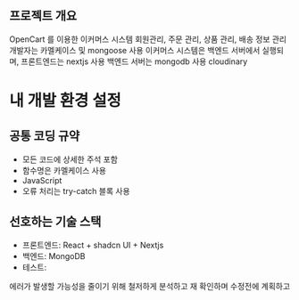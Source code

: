 ## 프로젝트 개요

OpenCart 를 이용한 이커머스 시스템
회원관리, 주문 관리, 상품 관리, 배송 정보 관리
개발자는 카멜케이스 및 mongoose 사용
이커머스 시스템은 백엔드 서버에서 실행되며, 프론트엔드는 nextjs 사용
백엔드 서버는 mongodb 사용
cloudinary

# 내 개발 환경 설정

## 공통 코딩 규약

- 모든 코드에 상세한 주석 포함
- 함수명은 카멜케이스 사용
- JavaScript
- 오류 처리는 try-catch 블록 사용

## 선호하는 기술 스택

- 프론트엔드: React + shadcn UI + Nextjs
- 백엔드: MongoDB
- 테스트:

에러가 발생할 가능성을 줄이기 위해 철저하게 분석하고 재 확인하며
수정전에 계획하고
